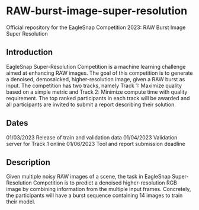 # RAW-burst-image-super-resolution
Official repository for the EagleSnap Competition 2023: RAW Burst Image Super Resolution

## Introduction
EagleSnap Super-Resolution Competition is a machine learning challenge aimed at enhancing RAW images. The goal of this competition is to generate a denoised, demosaicked, higher-resolution image, given a RAW burst as input. The competition has two tracks, namely Track 1: Maximize quality based on a simple metric and Track 2: Minimize compute time with quality requirement. The top ranked participants in each track will be awarded and all participants are invited to submit a report describing their solution.

## Dates

01/03/2023 Release of train and validation data
01/04/2023 Validation server for Track 1 online
01/06/2023 Tool and report submission deadline

## Description

Given multiple noisy RAW images of a scene, the task in EagleSnap Super-Resolution Competition is to predict a denoised higher-resolution RGB image by combining information from the multiple input frames. Concretely, the participants will have a burst sequence containing 14 images to train their model.

